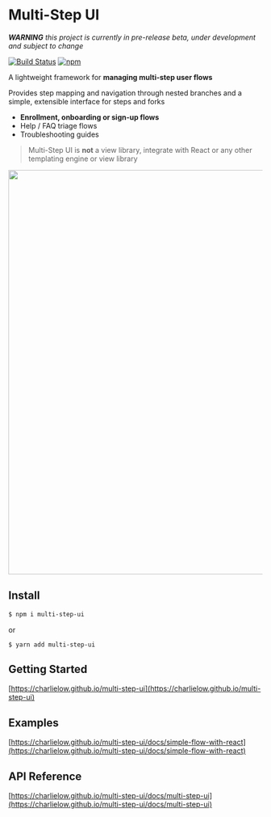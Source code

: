 # Multi-Step UI

___WARNING__  this project is currently in pre-release beta, under development and subject to change_

[![Build Status](https://travis-ci.com/charlielow/multi-step-ui.svg?branch=master)](https://travis-ci.com/charlielow/multi-step-ui) [![npm](https://img.shields.io/npm/v/multi-step-ui.svg)](https://github.com/charlielow/multi-step-ui)

A lightweight framework for __managing multi-step user flows__ 

Provides step mapping and navigation through nested branches and a simple, extensible interface for steps and forks

* __Enrollment, onboarding or sign-up flows__
* Help / FAQ triage flows
* Troubleshooting guides


> Multi-Step UI is __not__ a view library, integrate with React or any other templating engine or view library

<p align='center'>
    <img src='https://charlielow.github.io/multi-step-ui/img/simple-flow-react-2.gif' width='800'>
</p>

## Install


```sh
$ npm i multi-step-ui
```

or

```sj
$ yarn add multi-step-ui
```

## Getting Started

[https://charlielow.github.io/multi-step-ui](https://charlielow.github.io/multi-step-ui)

## Examples

[https://charlielow.github.io/multi-step-ui/docs/simple-flow-with-react](https://charlielow.github.io/multi-step-ui/docs/simple-flow-with-react)

## API Reference

[https://charlielow.github.io/multi-step-ui/docs/multi-step-ui](https://charlielow.github.io/multi-step-ui/docs/multi-step-ui)

